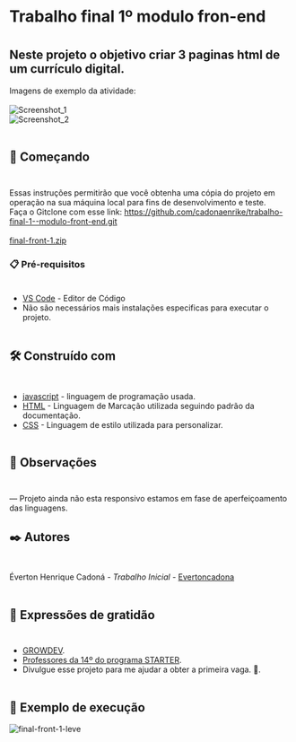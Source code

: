 <h1> Trabalho final 1º modulo fron-end <h1/>

## Neste projeto o objetivo criar 3 paginas html de um currículo digital.
 Imagens de exemplo da atividade:<br><br>
 ![Screenshot_1](https://user-images.githubusercontent.com/95323804/226775407-8b72eee3-8933-48c7-9dd4-6edb4d57faac.png)<br>
 ![Screenshot_2](https://user-images.githubusercontent.com/95323804/226775409-009ade5e-565d-4917-8e2a-218222147e0b.png)<br><br>
## 🚀 Começando <br><br>
Essas instruções permitirão que você obtenha uma cópia do projeto em operação na sua máquina local para fins de desenvolvimento e teste. <br>
Faça o Gitclone com esse link: https://github.com/cadonaenrike/trabalho-final-1--modulo-front-end.git<br><br>[final-front-1.zip](https://github.com/cadonaenrike/trabalho-final-1--modulo-front-end/files/11035408/final-front-1.zip)

### 📋 Pré-requisitos<br><br>
* [VS Code](https://code.visualstudio.com/) - Editor de Código<br>
* Não são necessários mais instalações especificas para executar o projeto.<br><br>
## 🛠️ Construído com <br><br>
* [javascript](https://www.javascript.com/) - linguagem de programação usada.<br>
* [HTML](https://html.com/document/) - Linguagem de Marcação utilizada seguindo padrão da documentação.<br>
* [CSS](https://developer.mozilla.org/en-US/docs/Web/CSS) - Linguagem de estilo utilizada para personalizar.<br><br>
## 🔧 Observações <br><br>
 — Projeto ainda não esta responsivo estamos em fase de aperfeiçoamento das linguagens.
## ✒️ Autores <br><br>
Éverton Henrique Cadoná - *Trabalho Inicial* - [Evertoncadona](https://github.com/cadonaenrike)<br><br>
## 🎁 Expressões de gratidão<br><br>
* [GROWDEV](https://www.growdev.com.br/).
* [Professores da 14º do programa STARTER](https://www.growdev.com.br/).
* Divulgue esse projeto para me ajudar a obter a primeira vaga. 📢.<br><br>
## 🚀 Exemplo de execução <br>
![final-front-1-leve](https://user-images.githubusercontent.com/95323804/226779104-b716bc1c-7a01-42db-8bc4-895525731fc5.gif)
